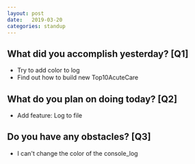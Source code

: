 ```yaml
---
layout:	post
date:	2019-03-20
categories:	standup
---
```

## What did you accomplish yesterday? [Q1]

- Try to add color to log
- Find out how to build new Top10AcuteCare

## What do you plan on doing today? [Q2]

- Add feature: Log to file

## Do you have any obstacles? [Q3]

- I can't change the color of the console_log